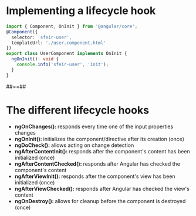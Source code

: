 <!-- .slide: class="with-code inconsolata" -->
# Implementing a lifecycle hook

```typescript
import { Component, OnInit } from '@angular/core';
@Component({
  selector: 'sfeir-user',
  templateUrl: './user.component.html'  
})
export class UserComponent implements OnInit {
  ngOnInit(): void {
    console.info('sfeir-user', 'init');  
  }  
}
```
<!-- .element: class="big-code" -->


##==##
<!-- .slide -->
# The different lifecycle hooks

- <b>ngOnChanges(): </b>responds every time one of the input properties changes
- <b>ngOnInit(): </b>initializes the component/directive after its creation (once)
- <b>ngDoCheck(): </b>allows acting on change detection
- <b>ngAfterContentInit(): </b>responds after the component's content has been initialized (once)
- <b>ngAfterContentChecked(): </b>responds after Angular has checked the component's content
- <b>ngAfterViewInit(): </b>responds after the component's view has been initialized (once)
- <b>ngAfterViewChecked(): </b>responds after Angular has checked the view's content
- <b>ngOnDestroy(): </b>allows for cleanup before the component is destroyed (once)

